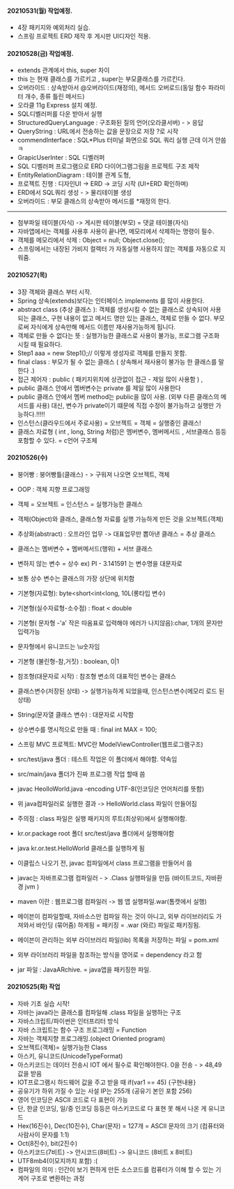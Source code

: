 #### 20210531(월) 작업예정.
- 4장 패키지와 예외처리 실습.
- 스프링 프로젝트 ERD 제작 후 게시판 UI디자인 적용.


#### 20210528(금) 작업예정.
- extends 관계에서 this, super 차이 
- this 는 현재 클래스를 가르키고 , super는 부모클래스를 가르킨다.
- 오버라이드 : 상속받아서 @오버라이드(재정의), 메서드 오버로드(동일 함수 파라미터 개수, 종류 틀린 메서드) 
- 오라클 11g Express 설치 예정.
- SQL디벨러퍼를 다운 받아서 실행
- StructuredQueryLanguage : 구조화된 질의 언어(오라클서버) - > 응답
- QueryString : URL에서 전송하는 값을 문장으로 저장 ?로 시작
- commendInterface : SQL*Plus 터미널 화면으로 SQL 쿼리 실행 근데 이거 안씀 ㅋ
- GrapicUserInter : SQL 디벨러퍼
- SQL 디벨러퍼 프로그램으로 ERD 다이어그램그림을 프로젝트 구조 제작
- EntityRelationDiagram : 테이블 관계 도형, 
- 프로젝트 진행 : 디자인UI -> ERD -> 코딩 시작 (UI+ERD 확인하며)
- ERD에서 SQL쿼리 생성 - > 물리테이블 생성
- 오버라이드 : 부모 클래스의 상속받아 메서드를 *재정의 한다. 
----------------------------------------------------
-  첨부파일 테이블(자식) -> 게시판 테이블(부모) = 댓글 테이블(자식)
- 자바앱에서는 객체를 사용후 사용이 끝나면, 메모리에서 삭제하는 명령이 필수.
- 객체를 메모리에서 삭제 : Object = null; Object.close();
- 스프링에서는 내장된 가비지 컬렉터 가 자동실행 사용하지 않는 객체를 자동으로 지워줌.
#### 20210527(목)
- 3장 객체와 클래스 부터 시작.
- Spring 상속(extends)보다는 인터페이스 implements 를 많이 사용한다.
- abstract class (추상 클래스 ): 객체를 생성시킬 수 없는 클래스로 상속되어 사용되는 클래스, 구현 내용이 없고 메서드 명만 있는 클래스, 객체로 만들 수 없다. 부모로써 자식에게 상속만해 메서드 이름만 재사용가능하게 됩니다.
- 객체로 만들 수 없다는 뜻 : 실행가능한 클래스로 사용이 불가능, 프로그램 구조화 시킬 때 필요하다.
- Step1 aaa = new Step1();// 이렇게 생성자로 객체를 만들지 못함.
- final class : 부모가 될 수 없는 클래스 ( 상속해서 재사용이 불가능 한 클래스를 말한다 .)
- 접근 제어자 : public ( 패키지위치에 상관없이 접근 - 제일 많이 사용함 ) ,
- public 클래스 안에서 멤버변수는 private 를 제일 많이 사용한다
- public 클래스 안에서 멤버 method는 public을 많이 사용. (외부 다른 클래스의 메서드를 사용) 대신, 변수가 private이기 떄문에 직접 수정이 불가능하고 실행만 가능하다.!!!!!
- 인스턴스(클라우드에서 주로사용) = 오브젝트 = 객체 = 실행중인 클래스!
- 클래스 자료형 ( int , long, String 처럼)은 멤버변수, 멤버메서드 , 서브클래스 등등 포함할 수 있다. = c언어 구조체 


#### 20210526(수)
- 붕어빵 : 붕어빵틀(클래스) - > 구워져 나오면 오브젝트, 객체
- OOP : 객체 지향 프로그래밍
- 객체 = 오브젝트 = 인스턴스 = 실행가능한 클래스
- 객체(Object)와 클래스, 클래스형 자료를 실행 가능하게 만든 것을 오브젝트(객체)
- 추상화(abstract) : 오프라인 업무 -> 대표업무만 뽑아낸 클래스 = 추상 클래스
- 클래스는 멤버변수 + 멤버메서드(행위) + 서브 클래스
- 변하지 않는 변수 = 상수 ex) PI - 3.141591 는 변수명을 대문자로
- 보통 상수 변수는 클래스의 가장 상단에 위치함
- 기본형(자료형): byte<short<int<long, 10L(롱타입 변수)
- 기본형(실수자료형-소수점) : float < double
- 기본형( 문자형 -'a' 작은 따옴표로 입력해야 에러가 나지않음):char, 1개의 문자만 입력가능
- 문자형에서 유니코드는 \u숫자임
- 기본형 (불린형-참,거짓) : boolean, 0|1
- 참조형(대문자로 시작) : 참조형 변소의 대표적인 변수는 클래스
- 클래스변수(저장된 상태) -> 실행가능하게 되었을때, 인스턴스변수(메모리 로드 된 상태)
- String(문자열 클래스 변수) : 대문자로 시작함
- 상수변수를 명시적으로 만들 때 : final int MAX = 100;


- 스프링 MVC 프로젝트: MVC란 ModelViewController(웹프로그램구조)
- src/test/java 폴더 : 테스트 작업은 이 폴더에서 해야함. 약속임
- src/main/java 폴더가 진짜 프로그램 작업 할때 씀
- javac HeolloWorld.java -encoding UTF-8(인코딩은 언어처리를 뜻함)
- 위 java컴파일러로 실행한 결과 -> HelloWorld.class 파일이 만들어짐
- 주의점 : class 파일은 실행 패키지의 루트(최상위)에서 실행해야함.
- kr.or.package root 폴더 src/test/java 폴더에서 실행해야함
- java kr.or.test.HelloWorld 클래스를 실행하게 됨
- 이클립스 나오기 전, javac 컴파일에서 class 프로그램을 만들어서 씀
- javac는 자바프로그램 컴파일러 - > .Class 실행파일을 만듬 (바이트코드, 자바환경 jvm )
- maven 이란 : 웹프로그램 컴파일러 -> 웹 앱 실행파일.war(톰캣에서 실행)
- 메이븐이 컴파일할때, 자바소스만 컴파일 하는 것이 아니고, 외부 라이브러리도 가져와서 바인딩 (묶어줌) 하게됨 = 패키징 = .war (와르) 파일로 패키징됨.
- 메이븐이 관리하는 외부 라이브러리 파일(lib) 목록을 저장하는 파일 = pom.xml
- 외부 라이브러리 파일을 참조하는 방식을 영어로 = dependency 라고 함
- jar 파일 : JavaARchive. = java앱을 패키징한 파일.


#### 20210525(화) 작업
- 자바 기초 실습 시작! 
- 자바는 java라는 클래스를 컴파일해 .class 파일을 실행하는 구조
- 자바스크립트/파이썬은 인터프리터 방식
- 자바 스크립트는 함수 구조 프로그래밍 = Function
- 자바는 객체지향 프로그래밍.(object Oriented program)
- 오브젝트(객체)= 실행가능한 Class
- 아스키, 유니코드(UnicodeTypeFormat)
- 아스키코드는 데이터 전송시 IOT 에서 필수로 확인해야한다. 0을 전송 - > 48,49 값을 받음
- IOT프로그램시 하드웨어 값을 주고 받을 때 if(var1 == 45) {구현내용}
- 공유기가 하위 가질 수 있는 사설 IP는 255개 (공유기 본인 포함 256)
- 영어 인코딩은 ASCII 코드로 다 표현이 가능
- 단, 한글 인코딩, 일/중 인코딩 등등은 아스키코드로 다 표현 못 해서 나온 게 유니코드
- Hex(16진수), Dec(10진수), Char(문자) = 127개 = ASCII 문자의 크기 (컴퓨터와 사람사이 문자를 1:1)
- Oct(8진수), bit(2진수)
- 아스키코드(7비트) -> 안시코드(8비트) -> 유니코드 (8비트 x 8비트)
- UTF8mb4(이모지까지 포함) :(
- 컴파일의 의미 : 인간이 보기 편하게 만든 소스코드를 컴퓨터가 이해 할 수 있는 기계어 구조로 변환하는 과정
